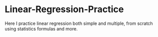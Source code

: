 # Linear-Regression-Practice
Here I practice linear regression both simple and multiple, from scratch using statistics formulas and more. 
